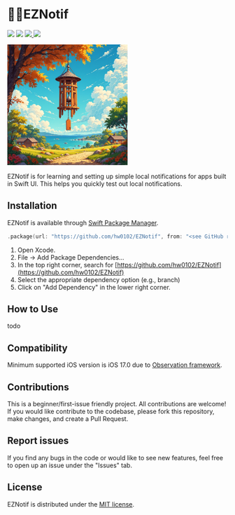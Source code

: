 # 🧘🏻EZNotif

<p>
    <img src="https://img.shields.io/badge/Status-WIP-yellow" />
    <img src="https://img.shields.io/badge/iOS-17.0+-teal.svg" />
    <a href="https://developer.apple.com/documentation/swiftui/"> <img src="https://img.shields.io/badge/Swift_UI-blue" /> </a>
    <a href="https://opensource.org/licenses/MIT"> <img src="https://img.shields.io/badge/License-MIT-lightgray" /> </a>
</p>

<img src="Misc/logo.png" width="275" />

EZNotif is for learning and setting up simple local notifications for apps built in Swift UI. This helps you quickly test out local notifications.


## Installation
EZNotif is available through [Swift Package Manager](https://developer.apple.com/documentation/xcode/adding-package-dependencies-to-your-app).

```swift
.package(url: "https://github.com/hw0102/EZNotif", from: "<see GitHub releases>")
```

1. Open Xcode.
2. File -> Add Package Dependencies...
3. In the top right corner, search for [https://github.com/hw0102/EZNotif](https://github.com/hw0102/EZNotif)
4. Select the appropriate dependency option (e.g., branch)
5. Click on "Add Dependency" in the lower right corner.

## How to Use
todo

## Compatibility
Minimum supported iOS version is iOS 17.0 due to [Observation framework](https://developer.apple.com/documentation/Observation).

## Contributions
This is a beginner/first-issue friendly project. 
All contributions are welcome! If you would like contribute to the codebase, please fork this repository, make changes, and create a Pull Request.

## Report issues
If you find any bugs in the code or would like to see new features, feel free to open up an issue under the "Issues" tab.

## License
EZNotif is distributed under the [MIT license](https://github.com/hw0102/EZNotif/blob/main/LICENSE).
